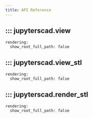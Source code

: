 ```yaml
---
title: API Reference
---
```


## ::: jupyterscad.view
    rendering:
      show_root_full_path: false

## ::: jupyterscad.view_stl
    rendering:
      show_root_full_path: false

## ::: jupyterscad.render_stl
    rendering:
      show_root_full_path: false
